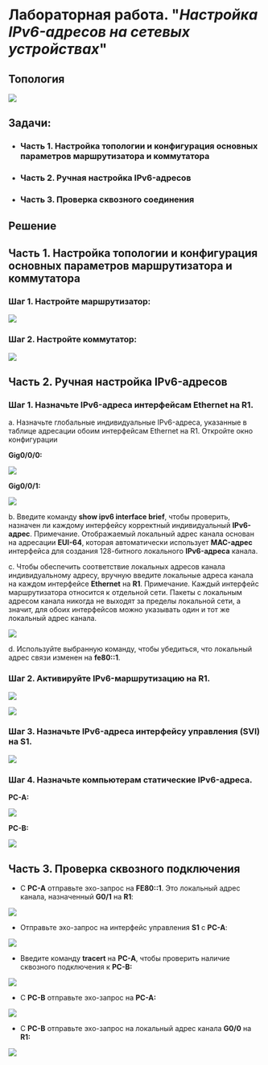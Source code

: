 # **Лабораторная работа. "*Настройка IPv6-адресов на сетевых устройствах*"**
## **Топология** 
![](https://github.com/ivanbondarev1/Otus/blob/main/DZ4/Топология.png?raw=true)

## **Задачи:**
+ ### Часть 1.  Настройка топологии и конфигурация основных параметров маршрутизатора и коммутатора
+ ### Часть 2. Ручная настройка IPv6-адресов
+ ### Часть 3. Проверка сквозного соединения


## **Решение**
## **Часть 1. Настройка топологии и конфигурация основных параметров маршрутизатора и коммутатора**

### **Шаг 1. Настройте маршрутизатор:**

![](https://github.com/ivanbondarev1/Otus/blob/main/DZ4/R1(Базовые%20настройки).png?raw=true)

### **Шаг 2. Настройте коммутатор:**

![](https://github.com/ivanbondarev1/Otus/blob/main/DZ4/S1(Базовые%20настройки)%20.png?raw=true)

## **Часть 2. Ручная настройка IPv6-адресов**

### **Шаг 1. Назначьте IPv6-адреса интерфейсам Ethernet на R1.**

a.	Назначьте глобальные индивидуальные IPv6-адреса, указанные в таблице адресации обоим интерфейсам Ethernet на R1.
Откройте окно конфигурации

**Gig0/0/0:**

![](https://github.com/ivanbondarev1/Otus/blob/main/DZ4/R1(G000)ip-адрес.png?raw=true)

**Gig0/0/1:**

![](https://github.com/ivanbondarev1/Otus/blob/main/DZ4/R1(G001)ip-адрес.png?raw=true)

b.	Введите команду **show ipv6 interface brief**, чтобы проверить, назначен ли каждому интерфейсу корректный индивидуальный **IPv6-адрес**.
Примечание. Отображаемый локальный адрес канала основан на адресации **EUI-64**, которая автоматически использует **MAC-адрес** интерфейса для создания 128-битного локального **IPv6-адреса** канала.

c.	Чтобы обеспечить соответствие локальных адресов канала индивидуальному адресу, вручную введите локальные адреса канала на каждом интерфейсе **Ethernet** на **R1**.
Примечание. Каждый интерфейс маршрутизатора относится к отдельной сети. Пакеты с локальным адресом канала никогда не выходят за пределы локальной сети, а значит, для обоих интерфейсов можно указывать один и тот же локальный адрес канала.



![](https://github.com/ivanbondarev1/Otus/blob/main/DZ4/R1(G000-LinkLocal).png?raw=true)

d. Используйте выбранную команду, чтобы убедиться, что локальный адрес связи изменен на **fe80::1**.  


### **Шаг 2. Активируйте IPv6-маршрутизацию на R1.**

![](https://github.com/ivanbondarev1/Otus/blob/main/DZ4/R1(G000)ip-адрес.png?raw=true)

![](https://github.com/ivanbondarev1/Otus/blob/main/DZ4/R1(G001)ip-адрес.png?raw=true)

### **Шаг 3. Назначьте IPv6-адреса интерфейсу управления (SVI) на S1.**

![](https://github.com/ivanbondarev1/Otus/blob/main/DZ4/S1(vlan1).png?raw=true)

### **Шаг 4. Назначьте компьютерам статические IPv6-адреса.**

**PC-A:**

![](https://github.com/ivanbondarev1/Otus/blob/main/DZ4/PC-A(IPv6).png?raw=true)

**PC-B:**

![](https://github.com/ivanbondarev1/Otus/blob/main/DZ4/PC-B(IPv6-).png?raw=true)

## **Часть 3. Проверка сквозного подключения**

+ С **PC-A** отправьте эхо-запрос на **FE80::1**. Это локальный адрес канала, назначенный **G0/1** на **R1**:

![](https://github.com/ivanbondarev1/Otus/blob/main/DZ4/PC-A(ping_FE801).png?raw=true)

+ Отправьте эхо-запрос на интерфейс управления **S1** с **PC-A**:

![](https://github.com/ivanbondarev1/Otus/blob/main/DZ4/PC-A(ping_S1).png?raw=true)

+ Введите команду **tracert** на **PC-A**, чтобы проверить наличие сквозного подключения к **PC-B:**

![](https://github.com/ivanbondarev1/Otus/blob/main/DZ4/tracert_PC-B.png?raw=true)

+ С **PC-B** отправьте эхо-запрос на **PC-A:**

![](https://github.com/ivanbondarev1/Otus/blob/main/DZ4/Ping(PC-B-PC-A).png?raw=true)

+ С **PC-B** отправьте эхо-запрос на локальный адрес канала **G0/0** на **R1:**

![](https://github.com/ivanbondarev1/Otus/blob/main/DZ4/Ping_С_PC-B_R1.png?raw=true)